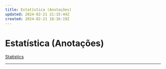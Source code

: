```yaml
---
title: Estatística (Anotações)
updated: 2024-02-21 21:15:44Z
created: 2024-02-21 18:16:19Z
---
```


# Estatística (Anotações)

[Statistics](Estati%CC%81stica%20(Anotac%CC%A7o%CC%83es)%20a7cc360f454d49ea80b2032bf37b6e9a/Statistics%208e4eeca38db846f8829912e03b524669.csv)

---